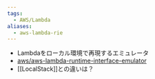 ```yaml
---
tags:
  - AWS/Lambda
aliases:
  - aws-lambda-rie
---
```

- Lambdaをローカル環境で再現するエミュレータ
- [aws/aws-lambda-runtime-interface-emulator](https://github.com/aws/aws-lambda-runtime-interface-emulator)
- [[LocalStack]]との違いは？
